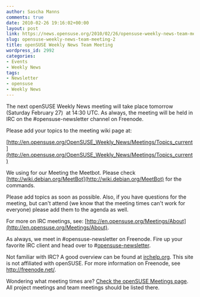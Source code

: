 ```yaml
---
author: Sascha Manns
comments: true
date: 2010-02-26 19:16:02+00:00
layout: post
link: https://news.opensuse.org/2010/02/26/opensuse-weekly-news-team-meeting-2/
slug: opensuse-weekly-news-team-meeting-2
title: openSUSE Weekly News Team Meeting
wordpress_id: 2992
categories:
- Events
- Weekly News
tags:
- Newsletter
- opensuse
- Weekly News
---
```


The next openSUSE Weekly News meeting will take place tomorrow (Saturday  February 27)  at 14:30 UTC. As always, the meeting will be held   in IRC  on the #opensuse-newsletter channel on Freenode.

Please add your topics to the meeting wiki page at:

[http://en.opensuse.org/OpenSUSE_Weekly_News/Meetings/Topics_current](http://en.opensuse.org/OpenSUSE_Weekly_News/Meetings/Topics_current)

We using for our Meeting the Meetbot. Please check [http://wiki.debian.org/MeetBot](http://wiki.debian.org/MeetBot) for the commands.

Please add topics as soon as possible. Also, if you have questions    for the meeting, but can't attend (we know that the meeting times can't    work for everyone) please add them to the agenda as well.

For more on IRC meetings, see: [http://en.opensuse.org/Meetings/About](http://en.opensuse.org/Meetings/About).

As always, we meet in #opensuse-newsletter on Freenode. Fire up your    favorite IRC client and head over to #[opensuse-newsletter](irc://irc.freenode.net/opensuse-newsletter).

Not familiar with IRC? A good overview can be found at [irchelp.org](http://www.irchelp.org/).    This site is not affiliated with openSUSE. For more information on    Freenode, see http://freenode.net/.

Wondering what meeting times are? [Check the openSUSE Meetings    page](http://en.opensuse.org/Meetings). All project meetings and team meetings should be listed  there.
